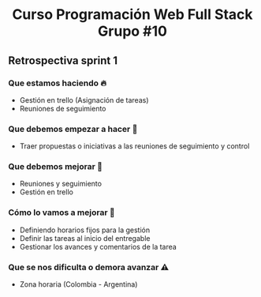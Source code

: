 # <h1 align="center" > Curso Programación Web Full Stack Grupo #10 </h1>

## Retrospectiva sprint 1

### Que estamos haciendo 	:fire:

- Gestión en trello (Asignación de tareas)
- Reuniones de seguimiento

### Que debemos empezar a hacer :eyes:

- Traer propuestas o iniciativas a las reuniones de seguimiento y control

### Que debemos mejorar 	:pencil:

- Reuniones y seguimiento 
- Gestión en trello

### Cómo lo vamos a mejorar :loudspeaker:

- Definiendo horarios fijos para la gestión
- Definir las tareas al inicio del entregable
- Gestionar los avances y comentarios de la tarea
 
### Que se nos dificulta o demora avanzar :warning:
- Zona horaria (Colombia - Argentina)
